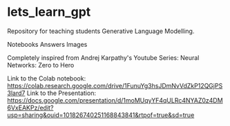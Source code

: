 # lets_learn_gpt

Repository for teaching students Generative Language Modelling.

Notebooks
Answers
Images


Completely inspired from Andrej Karpathy's Youtube Series: 
Neural Networks: Zero to Hero


Link to the Colab notebook: https://colab.research.google.com/drive/1FunuYg3hsJDmNvVdZkP12QGjPS3lard7
Link to the Presentation: https://docs.google.com/presentation/d/1moMUqyYF4qULRc4NYAZ0z4DM6VxEAKPz/edit?usp=sharing&ouid=101826740251168843841&rtpof=true&sd=true